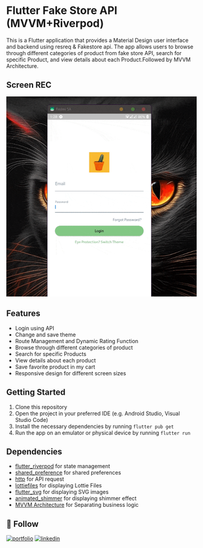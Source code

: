 # Flutter Fake Store API (MVVM+Riverpod)

This is a Flutter application that provides a Material Design user interface and backend using resreq & Fakestore api. The app allows users to browse through different categories of product from fake store API, search for specific Product, and view details about each Product.Followed by MVVM Architecture.


## Screen REC

![Screenshot 1](test/img.gif)


## Features
- Login using API
- Change and save theme
- Route Management and Dynamic Rating Function
- Browse through different categories of product
- Search for specific Products
- View details about each product
- Save favorite product in my cart
- Responsive design for different screen sizes

## Getting Started

1. Clone this repository
2. Open the project in your preferred IDE (e.g. Android Studio, Visual Studio Code)
3. Install the necessary dependencies by running `flutter pub get`
4. Run the app on an emulator or physical device by running `flutter run`

## Dependencies

- [flutter_riverpod](https://pub.dev/packages/flutter_riverpod) for state management
- [shared_preference](https://pub.dev/packages/shared_preference) for shared preferences
- [http](https://pub.dev/packages/http) for API request
- [lottiefiles](https://pub.dev/packages/lottiefiles) for displaying Lottie Files
- [flutter_svg](https://pub.dev/packages/flutter_svg) for displaying SVG images 
- [animated_shimmer](https://pub.dev/packages/animated_shimmer) for displaying shimmer effect 
- [MVVM Architecture](hhttps://arrahmanbd.github.io/) for Separating business logic


## 🔗 Follow
[![portfolio](https://img.shields.io/badge/my_portfolio-000?style=for-the-badge&logo=ko-fi&logoColor=white)](https://arrahmanbd.github.io/)
[![linkedin](https://img.shields.io/badge/linkedin-0A66C2?style=for-the-badge&logo=linkedin&logoColor=white)](https://www.linkedin.com/arrahmanbd)
